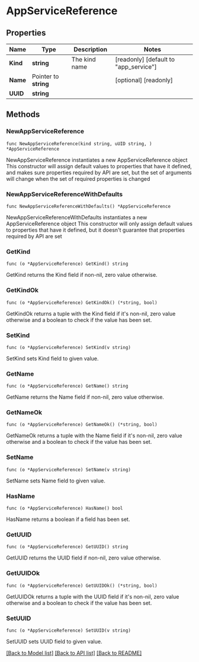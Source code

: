 # AppServiceReference

## Properties

Name | Type | Description | Notes
------------ | ------------- | ------------- | -------------
**Kind** | **string** | The kind name | [readonly] [default to "app_service"]
**Name** | Pointer to **string** |  | [optional] [readonly] 
**UUID** | **string** |  | 

## Methods

### NewAppServiceReference

`func NewAppServiceReference(kind string, uUID string, ) *AppServiceReference`

NewAppServiceReference instantiates a new AppServiceReference object
This constructor will assign default values to properties that have it defined,
and makes sure properties required by API are set, but the set of arguments
will change when the set of required properties is changed

### NewAppServiceReferenceWithDefaults

`func NewAppServiceReferenceWithDefaults() *AppServiceReference`

NewAppServiceReferenceWithDefaults instantiates a new AppServiceReference object
This constructor will only assign default values to properties that have it defined,
but it doesn't guarantee that properties required by API are set

### GetKind

`func (o *AppServiceReference) GetKind() string`

GetKind returns the Kind field if non-nil, zero value otherwise.

### GetKindOk

`func (o *AppServiceReference) GetKindOk() (*string, bool)`

GetKindOk returns a tuple with the Kind field if it's non-nil, zero value otherwise
and a boolean to check if the value has been set.

### SetKind

`func (o *AppServiceReference) SetKind(v string)`

SetKind sets Kind field to given value.


### GetName

`func (o *AppServiceReference) GetName() string`

GetName returns the Name field if non-nil, zero value otherwise.

### GetNameOk

`func (o *AppServiceReference) GetNameOk() (*string, bool)`

GetNameOk returns a tuple with the Name field if it's non-nil, zero value otherwise
and a boolean to check if the value has been set.

### SetName

`func (o *AppServiceReference) SetName(v string)`

SetName sets Name field to given value.

### HasName

`func (o *AppServiceReference) HasName() bool`

HasName returns a boolean if a field has been set.

### GetUUID

`func (o *AppServiceReference) GetUUID() string`

GetUUID returns the UUID field if non-nil, zero value otherwise.

### GetUUIDOk

`func (o *AppServiceReference) GetUUIDOk() (*string, bool)`

GetUUIDOk returns a tuple with the UUID field if it's non-nil, zero value otherwise
and a boolean to check if the value has been set.

### SetUUID

`func (o *AppServiceReference) SetUUID(v string)`

SetUUID sets UUID field to given value.



[[Back to Model list]](../README.md#documentation-for-models) [[Back to API list]](../README.md#documentation-for-api-endpoints) [[Back to README]](../README.md)


